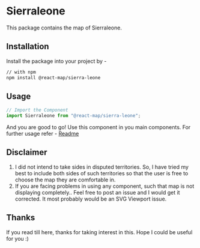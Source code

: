 # Sierraleone
This package contains the map of Sierraleone. 
## Installation
Install the package into your project by -
```bash
// with npm
npm install @react-map/sierra-leone
```
## Usage 
```jsx
// Import the Component
import Sierraleone from "@react-map/sierra-leone";
```
And you are good to go! Use this component in you main components.
For further usage refer - [Readme](https://github.com/shubhexists/react-maps?tab=readme-ov-file#usage)
## Disclaimer 
1) I did not intend to take sides in disputed territories. So, I have tried my best to include both sides of such territories so that the user is free to choose the map they are comfortable in. 
2) If you are facing problems in using any component, such that map is not displaying completely.. Feel free to post an issue and I would get it corrected. It most probably would be an SVG Viewport issue.
## Thanks 
If you read till here, thanks for taking interest in this. Hope I could be useful for you :)